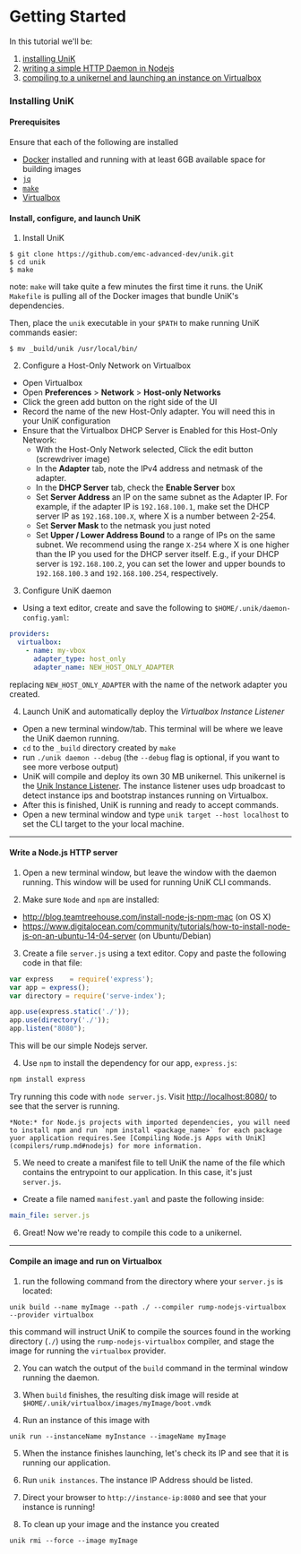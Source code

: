 # Getting Started

In this tutorial we'll be:
  1. [installing UniK](getting_started.md#installing-unik)
  2. [writing a simple HTTP Daemon in Nodejs](getting_started.md#write-a-nodejs-http-server)
  3. [compiling to a unikernel and launching an instance on Virtualbox](getting_started.md#compile-an-image-and-run-on-virtualbox)

### Installing UniK
#### Prerequisites
Ensure that each of the following are installed
- [Docker](http://www.docker.com/) installed and running with at least 6GB available space for building images
- [`jq`](https://stedolan.github.io/jq/)
- [`make`](https://www.gnu.org/software/make/)
- [Virtualbox](https://www.virtualbox.org/)

#### Install, configure, and launch UniK
1. Install UniK
  ```
  $ git clone https://github.com/emc-advanced-dev/unik.git
  $ cd unik
  $ make
  ```
  note: `make` will take quite a few minutes the first time it runs. the UniK `Makefile` is pulling all of the Docker images that bundle UniK's dependencies.

  Then, place the `unik` executable in your `$PATH` to make running UniK commands easier:
  ```
  $ mv _build/unik /usr/local/bin/
  ```

2. Configure a Host-Only Network on Virtualbox
  * Open Virtualbox
  * Open **Preferences** > **Network** > **Host-only Networks**
  * Click the green add button on the right side of the UI
  * Record the name of the new Host-Only adapter. You will need this in your UniK configuration
  * Ensure that the Virtualbox DHCP Server is Enabled for this Host-Only Network:
    * With the Host-Only Network selected, Click the edit button (screwdriver image)
    * In the **Adapter** tab, note the IPv4 address and netmask of the adapter.
    * In the **DHCP Server** tab, check the **Enable Server** box
    * Set **Server Address** an IP on the same subnet as the Adapter IP. For example, if the adapter IP is `192.168.100.1`, make set the DHCP server IP as `192.168.100.X`, where X is a number between 2-254.
    * Set **Server Mask** to the netmask you just noted
    * Set **Upper / Lower Address Bound** to a range of IPs on the same subnet. We recommend using the range `X-254` where X is one higher than the IP you used for the DHCP server itself. E.g., if your DHCP server is `192.168.100.2`, you can set the lower and upper bounds to `192.168.100.3` and `192.168.100.254`, respectively.

3. Configure UniK daemon
  * Using a text editor, create and save the following to `$HOME/.unik/daemon-config.yaml`:
  ```yaml
  providers:
    virtualbox:
      - name: my-vbox
        adapter_type: host_only
        adapter_name: NEW_HOST_ONLY_ADAPTER
  ```
  replacing `NEW_HOST_ONLY_ADAPTER` with the name of the network adapter you created.

4. Launch UniK and automatically deploy the *Virtualbox Instance Listener*
  * Open a new terminal window/tab. This terminal will be where we leave the UniK daemon running.
  * `cd` to the `_build` directory created by `make`
  * run `./unik daemon --debug` (the `--debug` flag is optional, if you want to see more verbose output)
  * UniK will compile and deploy its own 30 MB unikernel. This unikernel is the [Unik Instance Listener](./instance_listener.md). The instance listener uses udp broadcast to detect instance ips and bootstrap instances running on Virtualbox.
  * After this is finished, UniK is running and ready to accept commands.
  * Open a new terminal window and type `unik target --host localhost` to set the CLI target to the your local machine.

---

#### Write a Node.js HTTP server
1. Open a new terminal window, but leave the window with the daemon running. This window will be used for running UniK CLI commands.

2. Make sure `Node` and `npm` are installed:
  * http://blog.teamtreehouse.com/install-node-js-npm-mac (on OS X)
  * https://www.digitalocean.com/community/tutorials/how-to-install-node-js-on-an-ubuntu-14-04-server (on Ubuntu/Debian)

3. Create a file `server.js` using a text editor. Copy and paste the following code in that file:

  ```javascript
  var express    = require('express');
  var app = express();
  var directory = require('serve-index');

  app.use(express.static('./'));
  app.use(directory('./'));
  app.listen("8080");
  ```

  This will be our simple Nodejs server.

4. Use `npm` to install the dependency for our app, `express.js`:
  ```bash
  npm install express
  ```

  Try running this code with `node server.js`. Visit [http://localhost:8080/](http://localhost:8080/) to see that the server is running.

    *Note:* for Node.js projects with imported dependencies, you will need to install npm and run `npm install <package_name>` for each package yuor application requires.See [Compiling Node.js Apps with UniK](compilers/rump.md#nodejs) for more information.

5. We need to create a manifest file to tell UniK the name of the file which contains the entrypoint to our application. In this case, it's just `server.js`.

  * Create a file named `manifest.yaml` and paste the following inside:
  ```yaml
  main_file: server.js
  ```

6. Great! Now we're ready to compile this code to a unikernel.

---

#### Compile an image and run on Virtualbox

1. run the following command from the directory where your `server.js` is located:
  ```
  unik build --name myImage --path ./ --compiler rump-nodejs-virtualbox --provider virtualbox
  ```
  this command will instruct UniK to compile the sources found in the working directory (`./`) using the `rump-nodejs-virtualbox` compiler, and stage the image for running the `virtualbox` provider.

2. You can watch the output of the `build` command in the terminal window running the daemon.

3. When `build` finishes, the resulting disk image will reside at `$HOME/.unik/virtualbox/images/myImage/boot.vmdk`

4. Run an instance of this image with
  ```
  unik run --instanceName myInstance --imageName myImage
  ```

5. When the instance finishes launching, let's check its IP and see that it is running our application.

6. Run `unik instances`. The instance IP Address should be listed.

7. Direct your browser to `http://instance-ip:8080` and see that your instance is running!

8. To clean up your image and the instance you created
  ```
  unik rmi --force --image myImage
  ```

